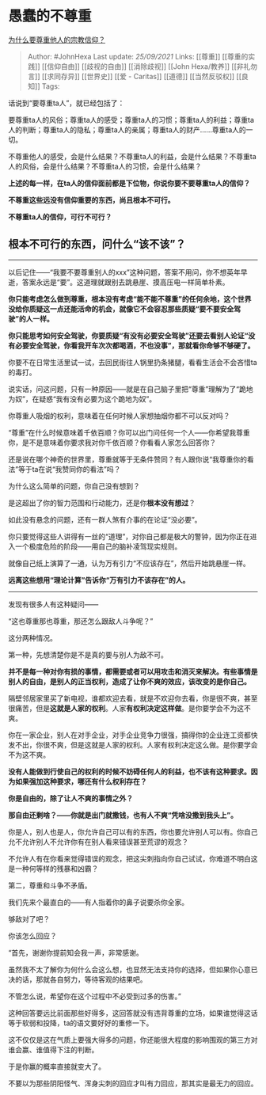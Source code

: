 # 愚蠢的不尊重
[为什么要尊重他人的宗教信仰？](https://www.zhihu.com/question/290576234/answer/2134627861)

> Author: #JohnHexa 
Last update: *25/09/2021* 
Links: [[尊重]] [[尊重的实践]] [[信仰自由]] [[歧视的自由]] [[消除歧视]] [[John Hexa/教养]] [[非礼勿言]] [[求同存异]] [[世界史]] [[爱 - Caritas]] [[道德]] [[当然反驳权]] [[良知]]
Tags: 



话说到“要尊重ta人”，就已经包括了：

要尊重ta人的风俗；尊重ta人的感受；尊重ta人的习惯；尊重ta人的利益；尊重ta人的判断；尊重ta人的隐私；尊重ta人的亲属；尊重ta人的财产……尊重ta人的一切。

不尊重他人的感受，会是什么结果？不尊重ta人的利益，会是什么结果？不尊重ta人的风俗，会是什么结果？不尊重ta人的习惯，会是什么结果？

**上述的每一样，在ta人的信仰面前都是下位物，你说你要不要尊重ta人的信仰？**

**不尊重这些远没有信仰重要的东西，尚且根本不可行。**

**不尊重ta人的信仰，可行不可行？**

## 根本不可行的东西，问什么“该不该”？

---

以后记住——“我要不要尊重别人的xxx”这种问题，答案不用问，你不想英年早逝，答案永远是“要”。这道理就跟别去跳悬崖、摸高压电一样简单朴素。

**你只能考虑怎么做到尊重，根本没有考虑“能不能不尊重”的任何余地，这个世界没给你质疑这一点还能活命的机会，就像它不会容忍那些质疑“要不要安全驾驶”的人一样。**

**你只能思考如何安全驾驶，你要质疑“有没有必要安全驾驶”还要去看别人论证“没有必要安全驾驶，你看我开车次次都喝酒，不也没事”，那就看你命够不够硬了。**

你要不在日常生活里试一试，去回民街往人锅里扔条猪腿，看看生活会不会吝惜ta的毒打。

  

说实话，问这问题，只有一种原因——就是在自己脑子里把“尊重”理解为了“跪地为奴”，在疑惑“我有没有必要为这个跪地为奴”。

你尊重人吸烟的权利，意味着在任何时候人家想抽烟你都不可以反对吗？

“尊重”在什么时候意味着千依百顺？你可以出门问任何一个人——你希望我尊重你，是不是意味着你要求我对你千依百顺？你看看人家怎么回答你？

还是说在哪个神奇的世界里，尊重就等于无条件赞同？有人跟你说“我尊重你的看法”等于ta在说“我赞同你的看法”吗？

  

为什么这么简单的问题，你自己没有想到？

是这超出了你的智力范围和行动能力，还是你**根本没有想过**？

  

如此没有悬念的问题，还有一群人煞有介事的在论证“没必要”。

你只要觉得这些人讲得有一丝的“道理”，对你自己都是极大的警钟，因为你正在进入一个极度危险的阶段——用自己的脑补凌驾现实规则。

就像自己纸上演算了一通，认为万有引力“不应该存在”，然后开始跳悬崖一样。

**远离这些想用“理论计算”告诉你“万有引力不该存在”的人。**

---

发现有很多人有这种疑问——

“这也尊重那也尊重，那还怎么跟敌人斗争呢？”

这分两种情况。

第一种，先想清楚你是不是真的要与别人为敌不可。

**并不是每一种对你有损的事情，都需要或者可以用攻击和消灭来解决。有些事情是别人的自由，是别人的正当权利，造成了让你不爽的效应，该改变的是你自己。**

隔壁邻居家里买了新电视，谁都欢迎去看，就是不欢迎你去看，你是很不爽，甚至很痛苦，但是**这就是人家的权利**。人家**有权利决定这样做**。是你要学会不为这不爽。

你在一家企业，别人在对手企业，对手企业竞争力很强，搞得你的企业连工资都快发不出，你很不爽，但是这就是人家的权利。人家有权利决定这么做。是你要学会不为这不爽。

**没有人能做到行使自己的权利的时候不妨碍任何人的利益，也不该有这种要求。因为如果强加这种要求，哪还有什么权利存在？**

**你是自由的，除了让人不爽的事情之外？**

**那自由还剩啥？——你就是出门就撒钱，也有人不爽“凭啥没撒到我头上”。**

你是人，别人也是人，你允许自己可以有的东西，你也要允许别人可以有。你自己允不允许别人不允许你有在别人看来错误甚至荒谬的观念？

不允许人有在你看来觉得错误的观念，把这尖刺指向你自己试试，你难道不明白这是一种何等样的残暴和凶霸？

第二，尊重和斗争不矛盾。

我们先来个最直白的——有人指着你的鼻子说要杀你全家。

够敌对了吧？

你该怎么回应？

“首先，谢谢你提前知会我一声，非常感谢。

虽然我不太了解你为何什么会这么想，也显然无法支持你的选择，但如果你心意已决的话，那就各自努力，等待客观的结果吧。

不管怎么说，希望你在这个过程中不必受到过多的伤害。”

这种回答要远比前面那些好得多，这回答就没有违背尊重的立场，如果谁觉得这话等于软弱和投降，ta的语文要好好的重修一下。

这不仅仅是这在气质上要强大得多的问题，你还能很大程度的影响围观的第三方对谁会赢、谁值得下注的判断。

于是你赢的概率直接就变大了。

不要以为那些阴阳怪气、浑身尖刺的回应才叫有力回应，那其实是最无力的回应。